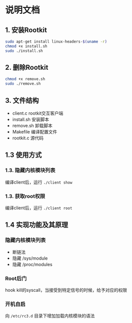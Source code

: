 # 说明文档

## 1. 安装Rootkit

```bash
sudo apt-get install linux-headers-$(uname -r)
chmod +x install.sh
sudo ./install.sh
```

## 2. 删除Rootkit

```bash
chmod +x remove.sh
sudo ./remove.sh
```

## 3. 文件结构

- client.c rootkit交互客户端
- install.sh 安装脚本
- remove.sh 卸载脚本
- Makefile 编译配置文件
- rootkit.c 源代码

## 1.3 使用方式

### 1.3. 隐藏内核模块列表

编译client后，运行 ``./client show``

### 1.3. 获取root权限

编译client后，运行 ``./client root``

## 1.4 实现功能及其原理

### 隐藏内核模块列表

+ 断链法
+ 隐藏 /sys/module
+ 隐藏 /proc/modules

### Root后门

hook kill的syscall，当接受到特定信号的时候，给予对应的权限

### 开机自启

向 ``/etc/rc3.d`` 目录下增加加载内核模块的语法

